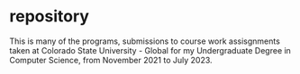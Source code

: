 # repository

This is many of the programs, submissions to course work assisgnments taken at Colorado State University - Global for my Undergraduate Degree in Computer Science, from November 2021 to July 2023.
